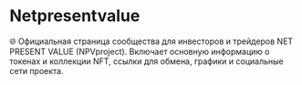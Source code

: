 # Netpresentvalue
🌐 Официальная страница сообщества для инвесторов и трейдеров NET PRESENT VALUE (NPVproject). Включает основную информацию о токенах и коллекции NFT, ссылки для обмена, графики и социальные сети проекта.
